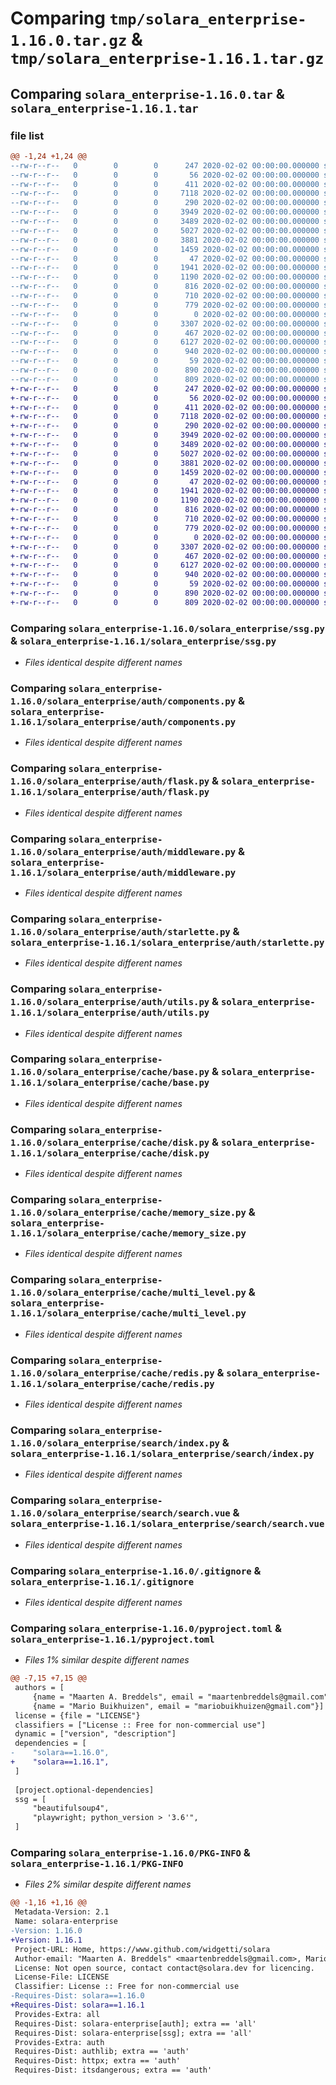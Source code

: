 # Comparing `tmp/solara_enterprise-1.16.0.tar.gz` & `tmp/solara_enterprise-1.16.1.tar.gz`

## Comparing `solara_enterprise-1.16.0.tar` & `solara_enterprise-1.16.1.tar`

### file list

```diff
@@ -1,24 +1,24 @@
--rw-r--r--   0        0        0      247 2020-02-02 00:00:00.000000 solara_enterprise-1.16.0/RELEASE.md
--rw-r--r--   0        0        0       56 2020-02-02 00:00:00.000000 solara_enterprise-1.16.0/solara_enterprise/__init__.py
--rw-r--r--   0        0        0      411 2020-02-02 00:00:00.000000 solara_enterprise-1.16.0/solara_enterprise/license.py
--rw-r--r--   0        0        0     7118 2020-02-02 00:00:00.000000 solara_enterprise-1.16.0/solara_enterprise/ssg.py
--rw-r--r--   0        0        0      290 2020-02-02 00:00:00.000000 solara_enterprise-1.16.0/solara_enterprise/auth/__init__.py
--rw-r--r--   0        0        0     3949 2020-02-02 00:00:00.000000 solara_enterprise-1.16.0/solara_enterprise/auth/components.py
--rw-r--r--   0        0        0     3489 2020-02-02 00:00:00.000000 solara_enterprise-1.16.0/solara_enterprise/auth/flask.py
--rw-r--r--   0        0        0     5027 2020-02-02 00:00:00.000000 solara_enterprise-1.16.0/solara_enterprise/auth/middleware.py
--rw-r--r--   0        0        0     3881 2020-02-02 00:00:00.000000 solara_enterprise-1.16.0/solara_enterprise/auth/starlette.py
--rw-r--r--   0        0        0     1459 2020-02-02 00:00:00.000000 solara_enterprise-1.16.0/solara_enterprise/auth/utils.py
--rw-r--r--   0        0        0       47 2020-02-02 00:00:00.000000 solara_enterprise-1.16.0/solara_enterprise/cache/__init__.py
--rw-r--r--   0        0        0     1941 2020-02-02 00:00:00.000000 solara_enterprise-1.16.0/solara_enterprise/cache/base.py
--rw-r--r--   0        0        0     1190 2020-02-02 00:00:00.000000 solara_enterprise-1.16.0/solara_enterprise/cache/disk.py
--rw-r--r--   0        0        0      816 2020-02-02 00:00:00.000000 solara_enterprise-1.16.0/solara_enterprise/cache/memory_size.py
--rw-r--r--   0        0        0      710 2020-02-02 00:00:00.000000 solara_enterprise-1.16.0/solara_enterprise/cache/multi_level.py
--rw-r--r--   0        0        0      779 2020-02-02 00:00:00.000000 solara_enterprise-1.16.0/solara_enterprise/cache/redis.py
--rw-r--r--   0        0        0        0 2020-02-02 00:00:00.000000 solara_enterprise-1.16.0/solara_enterprise/search/__init__.py
--rw-r--r--   0        0        0     3307 2020-02-02 00:00:00.000000 solara_enterprise-1.16.0/solara_enterprise/search/index.py
--rw-r--r--   0        0        0      467 2020-02-02 00:00:00.000000 solara_enterprise-1.16.0/solara_enterprise/search/search.py
--rw-r--r--   0        0        0     6127 2020-02-02 00:00:00.000000 solara_enterprise-1.16.0/solara_enterprise/search/search.vue
--rw-r--r--   0        0        0      940 2020-02-02 00:00:00.000000 solara_enterprise-1.16.0/.gitignore
--rw-r--r--   0        0        0       59 2020-02-02 00:00:00.000000 solara_enterprise-1.16.0/LICENSE
--rw-r--r--   0        0        0      890 2020-02-02 00:00:00.000000 solara_enterprise-1.16.0/pyproject.toml
--rw-r--r--   0        0        0      809 2020-02-02 00:00:00.000000 solara_enterprise-1.16.0/PKG-INFO
+-rw-r--r--   0        0        0      247 2020-02-02 00:00:00.000000 solara_enterprise-1.16.1/RELEASE.md
+-rw-r--r--   0        0        0       56 2020-02-02 00:00:00.000000 solara_enterprise-1.16.1/solara_enterprise/__init__.py
+-rw-r--r--   0        0        0      411 2020-02-02 00:00:00.000000 solara_enterprise-1.16.1/solara_enterprise/license.py
+-rw-r--r--   0        0        0     7118 2020-02-02 00:00:00.000000 solara_enterprise-1.16.1/solara_enterprise/ssg.py
+-rw-r--r--   0        0        0      290 2020-02-02 00:00:00.000000 solara_enterprise-1.16.1/solara_enterprise/auth/__init__.py
+-rw-r--r--   0        0        0     3949 2020-02-02 00:00:00.000000 solara_enterprise-1.16.1/solara_enterprise/auth/components.py
+-rw-r--r--   0        0        0     3489 2020-02-02 00:00:00.000000 solara_enterprise-1.16.1/solara_enterprise/auth/flask.py
+-rw-r--r--   0        0        0     5027 2020-02-02 00:00:00.000000 solara_enterprise-1.16.1/solara_enterprise/auth/middleware.py
+-rw-r--r--   0        0        0     3881 2020-02-02 00:00:00.000000 solara_enterprise-1.16.1/solara_enterprise/auth/starlette.py
+-rw-r--r--   0        0        0     1459 2020-02-02 00:00:00.000000 solara_enterprise-1.16.1/solara_enterprise/auth/utils.py
+-rw-r--r--   0        0        0       47 2020-02-02 00:00:00.000000 solara_enterprise-1.16.1/solara_enterprise/cache/__init__.py
+-rw-r--r--   0        0        0     1941 2020-02-02 00:00:00.000000 solara_enterprise-1.16.1/solara_enterprise/cache/base.py
+-rw-r--r--   0        0        0     1190 2020-02-02 00:00:00.000000 solara_enterprise-1.16.1/solara_enterprise/cache/disk.py
+-rw-r--r--   0        0        0      816 2020-02-02 00:00:00.000000 solara_enterprise-1.16.1/solara_enterprise/cache/memory_size.py
+-rw-r--r--   0        0        0      710 2020-02-02 00:00:00.000000 solara_enterprise-1.16.1/solara_enterprise/cache/multi_level.py
+-rw-r--r--   0        0        0      779 2020-02-02 00:00:00.000000 solara_enterprise-1.16.1/solara_enterprise/cache/redis.py
+-rw-r--r--   0        0        0        0 2020-02-02 00:00:00.000000 solara_enterprise-1.16.1/solara_enterprise/search/__init__.py
+-rw-r--r--   0        0        0     3307 2020-02-02 00:00:00.000000 solara_enterprise-1.16.1/solara_enterprise/search/index.py
+-rw-r--r--   0        0        0      467 2020-02-02 00:00:00.000000 solara_enterprise-1.16.1/solara_enterprise/search/search.py
+-rw-r--r--   0        0        0     6127 2020-02-02 00:00:00.000000 solara_enterprise-1.16.1/solara_enterprise/search/search.vue
+-rw-r--r--   0        0        0      940 2020-02-02 00:00:00.000000 solara_enterprise-1.16.1/.gitignore
+-rw-r--r--   0        0        0       59 2020-02-02 00:00:00.000000 solara_enterprise-1.16.1/LICENSE
+-rw-r--r--   0        0        0      890 2020-02-02 00:00:00.000000 solara_enterprise-1.16.1/pyproject.toml
+-rw-r--r--   0        0        0      809 2020-02-02 00:00:00.000000 solara_enterprise-1.16.1/PKG-INFO
```

### Comparing `solara_enterprise-1.16.0/solara_enterprise/ssg.py` & `solara_enterprise-1.16.1/solara_enterprise/ssg.py`

 * *Files identical despite different names*

### Comparing `solara_enterprise-1.16.0/solara_enterprise/auth/components.py` & `solara_enterprise-1.16.1/solara_enterprise/auth/components.py`

 * *Files identical despite different names*

### Comparing `solara_enterprise-1.16.0/solara_enterprise/auth/flask.py` & `solara_enterprise-1.16.1/solara_enterprise/auth/flask.py`

 * *Files identical despite different names*

### Comparing `solara_enterprise-1.16.0/solara_enterprise/auth/middleware.py` & `solara_enterprise-1.16.1/solara_enterprise/auth/middleware.py`

 * *Files identical despite different names*

### Comparing `solara_enterprise-1.16.0/solara_enterprise/auth/starlette.py` & `solara_enterprise-1.16.1/solara_enterprise/auth/starlette.py`

 * *Files identical despite different names*

### Comparing `solara_enterprise-1.16.0/solara_enterprise/auth/utils.py` & `solara_enterprise-1.16.1/solara_enterprise/auth/utils.py`

 * *Files identical despite different names*

### Comparing `solara_enterprise-1.16.0/solara_enterprise/cache/base.py` & `solara_enterprise-1.16.1/solara_enterprise/cache/base.py`

 * *Files identical despite different names*

### Comparing `solara_enterprise-1.16.0/solara_enterprise/cache/disk.py` & `solara_enterprise-1.16.1/solara_enterprise/cache/disk.py`

 * *Files identical despite different names*

### Comparing `solara_enterprise-1.16.0/solara_enterprise/cache/memory_size.py` & `solara_enterprise-1.16.1/solara_enterprise/cache/memory_size.py`

 * *Files identical despite different names*

### Comparing `solara_enterprise-1.16.0/solara_enterprise/cache/multi_level.py` & `solara_enterprise-1.16.1/solara_enterprise/cache/multi_level.py`

 * *Files identical despite different names*

### Comparing `solara_enterprise-1.16.0/solara_enterprise/cache/redis.py` & `solara_enterprise-1.16.1/solara_enterprise/cache/redis.py`

 * *Files identical despite different names*

### Comparing `solara_enterprise-1.16.0/solara_enterprise/search/index.py` & `solara_enterprise-1.16.1/solara_enterprise/search/index.py`

 * *Files identical despite different names*

### Comparing `solara_enterprise-1.16.0/solara_enterprise/search/search.vue` & `solara_enterprise-1.16.1/solara_enterprise/search/search.vue`

 * *Files identical despite different names*

### Comparing `solara_enterprise-1.16.0/.gitignore` & `solara_enterprise-1.16.1/.gitignore`

 * *Files identical despite different names*

### Comparing `solara_enterprise-1.16.0/pyproject.toml` & `solara_enterprise-1.16.1/pyproject.toml`

 * *Files 1% similar despite different names*

```diff
@@ -7,15 +7,15 @@
 authors = [
     {name = "Maarten A. Breddels", email = "maartenbreddels@gmail.com"},
     {name = "Mario Buikhuizen", email = "mariobuikhuizen@gmail.com"}]
 license = {file = "LICENSE"}
 classifiers = ["License :: Free for non-commercial use"]
 dynamic = ["version", "description"]
 dependencies = [
-    "solara==1.16.0",
+    "solara==1.16.1",
 ]
 
 [project.optional-dependencies]
 ssg = [
     "beautifulsoup4",
     "playwright; python_version > '3.6'",
 ]
```

### Comparing `solara_enterprise-1.16.0/PKG-INFO` & `solara_enterprise-1.16.1/PKG-INFO`

 * *Files 2% similar despite different names*

```diff
@@ -1,16 +1,16 @@
 Metadata-Version: 2.1
 Name: solara-enterprise
-Version: 1.16.0
+Version: 1.16.1
 Project-URL: Home, https://www.github.com/widgetti/solara
 Author-email: "Maarten A. Breddels" <maartenbreddels@gmail.com>, Mario Buikhuizen <mariobuikhuizen@gmail.com>
 License: Not open source, contact contact@solara.dev for licencing.
 License-File: LICENSE
 Classifier: License :: Free for non-commercial use
-Requires-Dist: solara==1.16.0
+Requires-Dist: solara==1.16.1
 Provides-Extra: all
 Requires-Dist: solara-enterprise[auth]; extra == 'all'
 Requires-Dist: solara-enterprise[ssg]; extra == 'all'
 Provides-Extra: auth
 Requires-Dist: authlib; extra == 'auth'
 Requires-Dist: httpx; extra == 'auth'
 Requires-Dist: itsdangerous; extra == 'auth'
```

